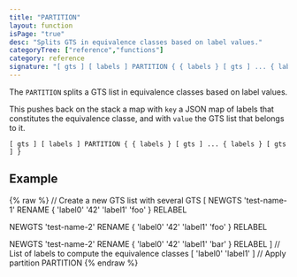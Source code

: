 ```yaml
---
title: "PARTITION"
layout: function
isPage: "true"
desc: "Splits GTS in equivalence classes based on label values."
categoryTree: ["reference","functions"]
category: reference
signature: "[ gts ] [ labels ] PARTITION { { labels } [ gts ] ... { labels } [ gts ] }"
---
```


The `PARTITION` splits a GTS list in equivalence classes based on label values.

This pushes back on the stack a map with `key` a JSON map of labels that constitutes the equivalence classe, and with `value` the GTS list that belongs to it.

```
[ gts ] [ labels ] PARTITION { { labels } [ gts ] ... { labels } [ gts ] }
```

## Example ##

{% raw %}
<warp10-warpscript-widget backend="{{backend}}"  exec-endpoint="{{execEndpoint}}">
// Create a new GTS list with several GTS
[
  NEWGTS 
  'test-name-1'
  RENAME
  { 'label0' '42' 'label1' 'foo' }
  RELABEL

  NEWGTS 
  'test-name-2'
  RENAME
  { 'label0' '42' 'label1' 'foo' }
  RELABEL

  NEWGTS 
  'test-name-2'
  RENAME
  { 'label0' '42' 'label1' 'bar' }
  RELABEL
]
// List of labels to compute the equivalence classes
[ 'label0' 'label1' ]
// Apply partition
PARTITION
</warp10-warpscript-widget>
{% endraw %}